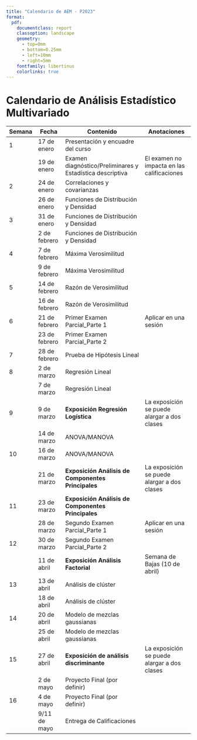 ```yaml
---
title: "Calendario de AEM - P2023"
format: 
  pdf: 
    documentclass: report
    classoption: landscape
    geometry:
      - top=0mm
      - bottom=0.25mm
      - left=10mm
      - right=5mm
    fontfamily: libertinus
    colorlinks: true
---
```


# Calendario de Análisis Estadístico Multivariado

| Semana | Fecha         | Contenido                                                 | Anotaciones                                 |
| ------ | ------------- | --------------------------------------------------------- | ------------------------------------------- |
| 1      | 17 de enero   | Presentación y encuadre del curso                         |                                             |
|        | 19 de enero   | Examen diagnóstico/Preliminares y Estadística descriptiva | El examen no impacta en las calificaciones  |
| 2      | 24 de enero   | Correlaciones y covarianzas                               |                                             |
|        | 26 de enero   | Funciones de Distribución y Densidad                      |                                             |
| 3      | 31 de enero   | Funciones de Distribución y Densidad                      |                                             |
|        | 2 de febrero  | Funciones de Distribución y Densidad                      |                                             |
| 4      | 7 de febrero  | Máxima Verosimilitud                                      |                                             |
|        | 9 de febrero  | Máxima Verosimilitud                                      |                                             |
| 5      | 14 de febrero | Razón de Verosimilitud                                    |                                             |
|        | 16 de febrero | Razón de Verosimilitud                                    |                                             |
| 6      | 21 de febrero | Primer Examen Parcial_Parte 1                             | Aplicar en una sesión                       |
|        | 23 de febrero | Primer Examen Parcial_Parte 2                             |                                             |
| 7      | 28 de febrero | Prueba de Hipótesis Lineal                                |                                             |
| 8      | 2 de marzo    | Regresión Lineal                                          |                                             |
|        | 7 de marzo    | Regresión Lineal                                          |                                             |
| 9      | 9 de marzo    | **Exposición Regresión Logística**                        | La exposición se puede alargar a dos clases |
|        | 14 de marzo   | ANOVA/MANOVA                                              |                                             |
| 10     | 16 de marzo   | ANOVA/MANOVA                                              |                                             |
|        | 21 de marzo   | **Exposición Análisis de Componentes Principales**        | La exposición se puede alargar a dos clases |
| 11     | 23 de marzo   | **Exposición Análisis de Componentes Principales**        |                                             |
|        | 28 de marzo   | Segundo Examen Parcial_Parte 1                            | Aplicar en una sesión                       |
| 12     | 30 de marzo   | Segundo Examen Parcial_Parte 2                            |                                             |
|        | 11 de abril   | **Exposición Análisis Factorial**                         | Semana de Bajas (10 de abril)               |
| 13     | 13 de abril   | Análisis de clúster                                       |                                             |
|        | 18 de abril   | Análisis de clúster                                       |                                             |
| 14     | 20 de abril   | Modelo de mezclas gaussianas                              |                                             |
|        | 25 de abril   | Modelo de mezclas gaussianas                              |                                             |
| 15     | 27 de abril   | **Exposición de análisis discriminante**                  | La exposición se puede alargar a dos clases |
|        | 2 de mayo     | Proyecto Final (por definir)                              |                                             |
| 16     | 4 de mayo     | Proyecto Final (por definir)                              |                                             |
|        | 9/11 de mayo  | Entrega de Calificaciones                                 |                                             |
